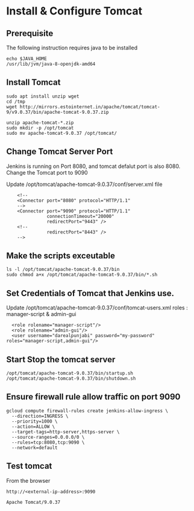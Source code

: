 # Install & Configure Tomcat

## Prerequisite
The following instruction requires java to be installed

```
echo $JAVA_HOME
/usr/lib/jvm/java-8-openjdk-amd64
```

## Install Tomcat
```
sudo apt install unzip wget
cd /tmp
wget http://mirrors.estointernet.in/apache/tomcat/tomcat-9/v9.0.37/bin/apache-tomcat-9.0.37.zip

unzip apache-tomcat-*.zip
sudo mkdir -p /opt/tomcat
sudo mv apache-tomcat-9.0.37 /opt/tomcat/
```

## Change Tomcat Server Port

Jenkins is running on Port 8080, and tomcat defalut port is also 8080. Change the Tomcat port to 9090

Update /opt/tomcat/apache-tomcat-9.0.37/conf/server.xml file

```
    <!--
    <Connector port="8080" protocol="HTTP/1.1"
    -->
    <Connector port="9090" protocol="HTTP/1.1"
               connectionTimeout="20000"
               redirectPort="9443" />
    <!--
               redirectPort="8443" />
    -->
```

## Make the scripts exceutable

```
ls -l /opt/tomcat/apache-tomcat-9.0.37/bin
sudo chmod a+x /opt/tomcat/apache-tomcat-9.0.37/bin/*.sh
```

## Set Credentials of Tomcat that Jenkins use.

Update  /opt/tomcat/apache-tomcat-9.0.37/conf/tomcat-users.xml
roles : manager-script & admin-gui

```
  <role rolename="manager-script"/>
  <role rolename="admin-gui"/>
  <user username="darealpunjabi" password="my-password" roles="manager-script,admin-gui"/>
```

## Start Stop the tomcat server

```
/opt/tomcat/apache-tomcat-9.0.37/bin/startup.sh
/opt/tomcat/apache-tomcat-9.0.37/bin/shutdown.sh
```

## Ensure firewall rule allow traffic on port 9090

```
gcloud compute firewall-rules create jenkins-allow-ingress \
  --direction=INGRESS \
  --priority=1000 \
  --action=ALLOW \
  --target-tags=http-server,https-server \
  --source-ranges=0.0.0.0/0 \
  --rules=tcp:8080,tcp:9090 \
  --network=default
```

## Test tomcat

From the browser

```
http://<external-ip-address>:9090

Apache Tomcat/9.0.37
```
